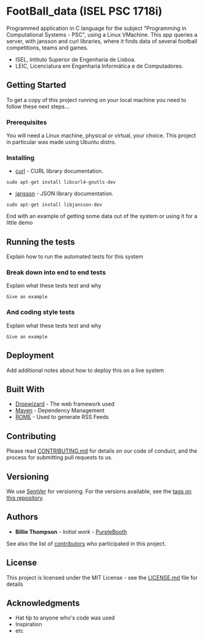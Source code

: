 # FootBall_data (ISEL PSC 1718i)

Programmed application in C language for the subject "Programming in Computational Systems - PSC", using a Linux VMachine.
This app queries a server, with jansson and curl libraries, where it finds data of several football competitions, teams and games.
* ISEL, Intituto Superior de Engenharia de Lisboa.
* LEIC, Licenciatura em Engenharia Informática e de Computadores.

## Getting Started

To get a copy of this project running on your local machine you need to follow these next steps...

### Prerequisites

You will need a Linux machine, physical or virtual, your choice.
This project in particular was made using Ubuntu distro.

### Installing

* [curl](http://curl.haxx.se/libcurl) - CURL library documentation.

```
sudo apt-get install libcurl4-gnutls-dev
```

* [jansson](https://jansson.readthedocs.io/en/2.7/index.html) - JSON library documentation.

```
sudo apt-get install libjansson-dev
```

End with an example of getting some data out of the system or using it for a little demo

## Running the tests

Explain how to run the automated tests for this system

### Break down into end to end tests

Explain what these tests test and why

```
Give an example
```

### And coding style tests

Explain what these tests test and why

```
Give an example
```

## Deployment

Add additional notes about how to deploy this on a live system

## Built With

* [Dropwizard](http://www.dropwizard.io/1.0.2/docs/) - The web framework used
* [Maven](https://maven.apache.org/) - Dependency Management
* [ROME](https://rometools.github.io/rome/) - Used to generate RSS Feeds

## Contributing

Please read [CONTRIBUTING.md](https://gist.github.com/PurpleBooth/b24679402957c63ec426) for details on our code of conduct, and the process for submitting pull requests to us.

## Versioning

We use [SemVer](http://semver.org/) for versioning. For the versions available, see the [tags on this repository](https://github.com/your/project/tags). 

## Authors

* **Billie Thompson** - *Initial work* - [PurpleBooth](https://github.com/PurpleBooth)

See also the list of [contributors](https://github.com/your/project/contributors) who participated in this project.

## License

This project is licensed under the MIT License - see the [LICENSE.md](LICENSE.md) file for details

## Acknowledgments

* Hat tip to anyone who's code was used
* Inspiration
* etc
